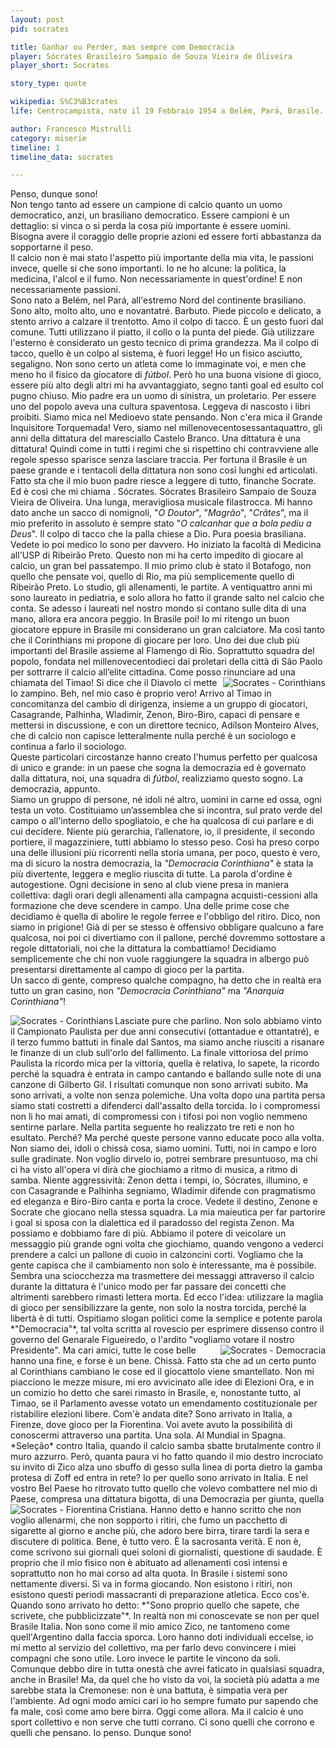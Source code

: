 ```yaml
---
layout: post
pid: socrates

title: Ganhar ou Perder, mas sempre com Democracia
player: Sócrates Brasileiro Sampaio de Souza Vieira de Oliveira
player_short: Socrates

story_type: quote

wikipedia: S%C3%B3crates
life: Centrocampista, nato il 19 Febbraio 1954 a Belém, Pará, Brasile. Morto il 4 Dicembre 2011 a São Paulo, Brasile

author: Francesco Mistrulli
category: miserie
timeline: 1
timeline_data: socrates

---
```

Penso, dunque sono!  
Non tengo tanto ad essere un campione di calcio quanto un uomo democratico, anzi, un brasiliano democratico.<!--more--> Essere campioni è un dettaglio: si vinca o si perda la cosa più importante è essere uomini. Bisogna avere il coraggio delle proprie azioni ed essere forti abbastanza da sopportarne il peso.  
Il calcio non è mai stato l'aspetto più importante della mia vita, le passioni invece, quelle si che sono importanti. Io ne ho alcune: la politica, la medicina, l'alcol e il fumo. Non necessariamente in quest'ordine! E non necessariamente passioni.  
Sono nato a Belém, nel Pará, all'estremo Nord del continente brasiliano. Sono alto, molto alto, uno e novantatré. Barbuto. Piede piccolo e delicato, a stento arrivo a calzare il trentotto. Amo il colpo di tacco. È un gesto fuori dal comune. Tutti utilizzano il piatto, il collo o la punta del piede. Già utilizzare l'esterno è considerato un gesto tecnico di prima grandezza. Ma il colpo di tacco, quello è un colpo al sistema, è fuori legge! Ho un fisico asciutto, segaligno. Non sono certo un atleta come lo immaginate voi, e men che meno ho il fisico da giocatore di *fútbol*. Però ho una buona visione di gioco, essere più alto degli altri mi ha avvantaggiato, segno tanti goal ed esulto col pugno chiuso.
Mio padre era un uomo di sinistra, un proletario. Per essere uno del popolo aveva una cultura spaventosa. Leggeva di nascosto i libri proibiti. Siamo mica nel Medioevo state pensando. Non c'era mica il Grande Inquisitore Torquemada! Vero, siamo nel millenovecentosessantaquattro, gli anni della dittatura del maresciallo Castelo Branco. Una dittatura è una dittatura! Quindi come in tutti i regimi che si rispettino chi contravviene alle regole spesso sparisce senza lasciare traccia. Per fortuna il Brasile è un paese grande e i tentacoli della dittatura non sono così lunghi ed articolati. Fatto sta che il mio buon padre riesce a leggere di tutto, finanche Socrate. Ed è così che mi chiama . Sócrates. Sócrates Brasileiro Sampaio de Souza Vieira de Oliveira. Una lunga, meravigliosa musicale filastrocca. 
Mi hanno dato anche un sacco di nomignoli, "*O Doutor*", "*Magrão*", "*Crâtes*", ma il mio preferito in assoluto è sempre stato "*O calcanhar que a bola pediu a Deus*". Il colpo di tacco che la palla chiese a Dio. Pura poesia brasiliana.  
Vedete io poi medico lo sono per davvero. Ho iniziato la facoltà di Medicina all'USP di Ribeirão Preto. Questo non mi ha certo impedito di giocare al calcio, un gran bel passatempo. Il mio primo club è stato il Botafogo, non quello che pensate voi, quello di Rio, ma più semplicemente quello di Ribeirão Preto. Lo studio, gli allenamenti, le partite. A ventiquattro anni mi sono laureato in pediatria, e solo allora ho fatto il grande salto nel calcio che conta. Se adesso i laureati nel nostro mondo si contano sulle dita di una mano, allora era ancora peggio. In Brasile poi! 
Io mi ritengo un buon giocatore eppure in Brasile mi considerano un gran calciatore. Ma così tanto che il Corinthians mi propone di giocare per loro. Uno dei due club più importanti del Brasile assieme al Flamengo di Rio. Soprattutto squadra del popolo, fondata nel millenovecentodieci dai proletari della città di São Paolo per sottrarre il calcio all’elite cittadina. Come posso rinunciare ad una chiamata del Timao!
<img class="responsive-img border w50 margin-1em" src="{{site.baseurl}}/assets/pics/{{page.pid}}/SocratesCorinthians.jpg" alt="Socrates - Corinthians" align="right">
Si dice che il Diavolo ci mette lo zampino. Beh, nel mio caso è proprio vero! Arrivo al Timao in concomitanza del cambio di dirigenza, insieme a un gruppo di giocatori, Casagrande, Palhinha, Wladimir, Zenon, Biro-Biro, capaci di pensare e mettersi in discussione, e con un direttore tecnico, Adílson Monteiro Alves, che di calcio non capisce letteralmente nulla perché è un sociologo e continua a farlo il sociologo.  
Queste particolari circostanze hanno creato l'humus perfetto per qualcosa di unico e grande: in un paese che sogna la democrazia ed è governato dalla dittatura, noi, una squadra di *fútbol*, realizziamo questo sogno. La democrazia, appunto.  
Siamo un gruppo di persone, né idoli né altro, uomini in carne ed ossa, ogni testa un voto. Costituiamo un’assemblea che si incontra, sul prato verde del campo o all'interno dello spogliatoio, e che ha qualcosa di cui parlare e di cui decidere. Niente più gerarchia, l’allenatore, io, il presidente, il secondo portiere, il magazziniere, tutti abbiamo lo stesso peso. Così ha preso corpo una delle illusioni più ricorrenti nella storia umana, per poco, questo è vero, ma di sicuro la nostra democrazia, la *"Democracia Corinthiana"* è stata la più divertente, leggera e meglio riuscita di tutte. 
La parola d'ordine è autogestione. Ogni decisione in seno al club viene presa in maniera collettiva: dagli orari degli allenamenti alla campagna acquisti-cessioni alla formazione che deve scendere in campo. Una delle prime cose che decidiamo è quella di abolire le regole ferree e l'obbligo del ritiro. Dico, non siamo in prigione! Già di per se stesso è offensivo obbligare qualcuno a fare qualcosa, noi poi ci divertiamo con il pallone, perché dovremmo sottostare a regole dittatoriali, noi che la dittatura la combattiamo! Decidiamo semplicemente che chi non vuole raggiungere la squadra in albergo può presentarsi direttamente al campo di gioco per la partita.   
Un sacco di gente, compreso qualche compagno, ha detto che in realtà era tutto un gran casino, non *"Democracia Corinthiana"* ma *"Anarquia Corinthiana"*!  

<img class="responsive-img border w60 margin-1em" src="{{site.baseurl}}/assets/pics/{{page.pid}}/socrates-punho-fechado-gazeta-press.jpg" alt="Socrates - Corinthians" align="left">
Lasciate pure che parlino. Non solo abbiamo vinto il Campionato Paulista per due anni consecutivi (ottantadue e ottantatré), e il terzo fummo battuti in finale dal Santos, ma siamo anche riusciti a risanare le finanze di un club sull'orlo del fallimento. La finale vittoriosa del primo Paulista la ricordo mica per la vittoria, quella è relativa, lo sapete, la ricordo perché la squadra è entrata in campo cantando e ballando sulle note di una canzone di Gilberto Gil.  
I risultati comunque non sono arrivati subito. Ma sono arrivati, a volte non senza polemiche. Una volta dopo una partita persa siamo stati costretti a difenderci dall'assalto della torcida. Io i compromessi non li ho mai amati, di compromessi con i tifosi poi non voglio nemmeno sentirne parlare. Nella partita seguente ho realizzato tre reti e non ho esultato. Perché? Ma perché queste persone vanno educate poco alla volta. Non siamo dei, idoli o chissà cosa, siamo uomini. Tutti, noi in campo e loro sulle gradinate.  
Non voglio dirvelo io, potrei sembrare presuntuoso, ma chi ci ha visto all'opera vi dirà che giochiamo a ritmo di musica, a ritmo di samba. Niente aggressività: Zenon detta i tempi, io, Sócrates, illumino, e con Casagrande e Palhinha segniamo, Wladimir difende con pragmatismo ed eleganza e Biro-Biro canta e porta la croce. Vedete il destino, Zenone e Socrate che giocano nella stessa squadra. La mia maieutica per far partorire i goal si sposa con la dialettica ed il paradosso del regista Zenon.  
Ma possiamo e dobbiamo fare di più. Abbiamo il potere di veicolare un messaggio più grande ogni volta che giochiamo, quando vengono a vederci prendere a calci un pallone di cuoio in calzoncini corti. Vogliamo che la gente capisca che il cambiamento non solo è interessante, ma è possibile. Sembra una sciocchezza ma trasmettere dei messaggi attraverso il calcio durante la dittatura è l'unico modo per far passare dei concetti che altrimenti sarebbero rimasti lettera morta. Ed ecco l'idea: utilizzare la maglia di gioco per sensibilizzare la gente, non solo la nostra torcida, perché la libertà è di tutti. Ospitiamo slogan politici come la semplice e potente parola *"Democracia"*, tal volta scritta al rovescio per esprimere dissenso contro il governo del Genarale Figueiredo, o l'ardito "vogliamo votare il nostro Presidente".  
 <img class="responsive-img border w60 margin-1em" src="{{site.baseurl}}/assets/pics/{{page.pid}}/socrates-democracia-corinthians.jpg" alt="Socrates - Democracia" align="right">
Ma cari amici, tutte le cose belle hanno una fine, e forse è un bene. Chissà. Fatto sta che ad un certo punto al Corinthians cambiano le cose ed il giocattolo viene smantellato. Non mi piacciono le mezze misure, mi ero avvicinato alle idee di Elezioni Ora, e in un comizio ho detto che sarei rimasto in Brasile, e, nonostante tutto, al Timao, se il Parlamento avesse votato un emendamento costituzionale per ristabilire elezioni libere.  
Com'è andata dite? Sono arrivato in Italia, a Firenze, dove gioco per la Fiorentina.
Voi avete avuto la possibilità di conoscermi attraverso una partita. Una sola. Al Mundial in Spagna. *Seleção* contro Italia, quando il calcio samba sbatte brutalmente contro il muro azzurro. Però, quanta paura vi ho fatto quando il mio destro incrociato su invito di Zico alza uno sbuffo di gesso sulla linea di porta dietro la gamba protesa di Zoff ed entra in rete?  
Io per quello sono arrivato in Italia. E nel vostro Bel Paese ho ritrovato tutto quello che volevo combattere nel mio di Paese, compresa una dittatura bigotta, di una Democrazia per giunta, quella Cristiana.  
<img class="responsive-img border w60 margin-1em" src="{{site.baseurl}}/assets/pics/{{page.pid}}/socrates-fiorentina.jpg" alt="Socrates - Fiorentina" align="left">
Hanno detto e hanno scritto che non voglio allenarmi, che non sopporto i ritiri, che fumo un pacchetto di sigarette al giorno e anche più, che adoro bere birra, tirare tardi la sera e discutere di politica. Bene, è tutto vero. È la sacrosanta verità.  
E non è, come scrivono sui giornali quei soloni di giornalisti, questione di saudade. È proprio che il mio fisico non è abituato ad allenamenti così intensi e soprattutto non ho mai corso ad alta quota. In Brasile i sistemi sono nettamente diversi. Si va in forma giocando. Non esistono i ritiri, non esistono questi periodi massacranti di preparazione atletica. Ecco cos'è. Quando sono arrivato ho detto: *"Sono proprio quello che sapete, che scrivete, che pubblicizzate"*. In realtà non mi conoscevate se non per quel Brasile Italia.  
Non sono come il mio amico Zico, ne tantomeno come quell'Argentino dalla faccia sporca. Loro hanno doti individuali eccelse, io mi metto al servizio del collettivo, ma per farlo devo convincere i miei compagni che sono utile. Loro invece le partite le vincono da soli.   
Comunque debbo dire in tutta onestà che avrei faticato in qualsiasi squadra, anche in Brasile! Ma, da quel che ho visto da voi, la società più adatta a me sarebbe stata la Cremonese: non è una battuta, è simpatia vera per l'ambiente.  
Ad ogni modo amici cari io ho sempre fumato pur sapendo che fa male, così come amo bere birra. Oggi come allora. Ma il calcio è uno sport collettivo e non serve che tutti corrano. Ci sono quelli che corrono e quelli che pensano.  
Io penso. Dunque sono!

<script>


    var socrates=[
                    {
                        type:"birth",
                        category:"event",
                        timestamps:[new Date(1961,4-1,23)],
                        text:{
                            body:"Il 23 Aprile 1961, nasce a Luhansk, Ucraina (URSS), Oleksandr Anatoliyovych Zavarov",
                            link:null
                        }
                    },
                    {
                        type:"club",
                        category:"range",
                        timestamps:[1968,1977],
                        team:"Zorya Luhansk",
                        text:{
                            body:"Inizia la sua carriera nelle giovanili del Zorya Luhansk, sua citt&agrave; natale.",
                            link:null
                        }
                    },
                    {
                        type:"club",
                        category:"range",
                        timestamps:[1977,1980],
                        team:"Zorya Luhansk",
                        text:{
                            body:"Dal 1977 al 1989 gioca nelle file del <b>Zorya Luhansk</b>, giocando 23 volte e segnando 7 goal",
                            link:null
                        }
                    },
                    {
                        type:"club",
                        category:"range",
                        timestamps:[1980,1982],
                        team:"SKA Rostov",
                        text:{
                            body:"Dal 1980 al 1981 gioca nello <b>SKA Rostov</b>, giocando 64 volte e segnando 13 reti",
                            link:null
                        }
                    },
                    {
                        type:"club",
                        category:"range",
                        timestamps:[1982,1983],
                        team:"Zorya Luhansk",
                        text:{
                            body:"Nel 1982 torna nel <b>Zorya Luhansk</b>, giocando 30 volte e segnando 10 goal",
                            link:null
                        }
                    },
                    {
                        type:"club",
                        category:"range",
                        timestamps:[1983,1988],
                        team:"Dinamo Kiev",
                        text:{
                            body:"Dal 1983 al 1988 gioca nelle file della <b>Dinamo Kiev</b>, collezionando 136 presenze e segnando 36 goal.<br/><br/>Nella Dinamo Kiev vince la Coppa delle Coppe, segnando nella finale.",
                            link:null
                        }
                    },
                    {
                        type:"club",
                        category:"range",
                        timestamps:[1988,1990],
                        team:"Juventus",
                        text:{
                            body:"Nel 1988 il grande palcoscenico: arriva alla <b>Juventus<b/> per sostituire Michel Platini. Costato 7 miliardi di lire, entra nella storia come primo giocatore sovietico a giocare nel campionato italiano. Resta in Italia per due stagioni, giocando 60 partite e segnando solo 7 reti.<br/<br/>Con la Juventus vince una Coppa Italia e una Coppa UEFA.",
                            link:null
                        }
                    },
                    {
                        type:"club",
                        category:"range",
                        timestamps:[1990,1995],
                        team:"Nancy",
                        text:{
                            body:"Dal 1990 al 1995 si trasferisce in Francia dove gioca per il Nancy. Giocan 133 volte e segna 23 goal.",
                            link:null
                        }
                    },
                    {
                        type:"club",
                        category:"range",
                        timestamps:[1995,1998],
                        team:"Saint-Dizier",
                        text:{
                            body:"Dal 1977 al 2003 gioca nel <b>Saint Dizier</b>, dove occupa il ruolo di giocatore-allenatore. Segna 17 volte.",
                            link:null
                        }
                    },
                    {
                        type:"trainer",
                        category:"range",
                        timestamps:[1998,2003],
                        team:"Saint-Dizier",
                        text:{
                            body:"Dal 1977 al 2003 gioca nel <b>Saint Dizier</b>, dove occupa il ruolo di giocatore-allenatore. Segna 17 volte."
                        }
                    },
                    {
                        type:"trainer",
                        category:"range",
                        timestamps:[2003,2004],
                        team:"FC Wil",
                        text:{
                            body:"Nel 2003 diventa quasi-allenatore del FC Wil, non avendo ancora il tesserino UEFA per allenatori."
                        }
                    },
                    {
                        type:"trainer",
                        category:"range",
                        timestamps:[2004,2005],
                        team:"FC Astana 1964",
                        text:{
                            body:"Nel 2004 allena la squadra ucraina FC Astana 1964.",
                            link:"http://en.wikipedia.org/wiki/Mexico_women%27s_national_football_team"
                        }
                    },
                    {
                        type:"trainer",
                        category:"range",
                        timestamps:[2005,2006],
                        team:"FC Metalist Kharkiv",
                        text:{
                            body:"Nel 2005 &egrave; l'allenatore del FC Metalist Kharkiv."
                        }
                    },
                    {
                        type:"trainer",
                        category:"range",
                        timestamps:[2006,2011],
                        team:"FC Arsenal Kyiv",
                        text:{
                            body:"Prende il ruolo di allenatore nel FC Arsenal Kyiv."
                        }
                    },
                    {
                        type:"trainer",
                        category:"range",
                        timestamps:[2012],
                        team:"Ucraina",
                        text:{
                            body:"Dal 2012 entra nel giro della nazionale ucraina come assistente."
                        }
                    },
                    {
                        type:"national",
                        timestamps:[1985,1991],
                        team:"Mexico",
                        apps:41,
                        goals:0
                    },
                    {
                        type:"uefa",
                        category:"event",
                        timestamps:[new Date(1988,6-1,10),new Date(1988,6-1,25)],
                        team:"Euro 1988",
                        text:{
                            body:"Partecipa al Campionato Europeo del 1988 in Germani Ovest con la nazionale sovietica.<br/><br/>L'URSS raggiunge il secondo posto, perdendo la finale contro l'Olanda per 0-2."
                        }
                    },
                    {
                        type:"worldcup",
                        category:"event",
                        timestamps:[new Date(1986,6-1,10),new Date(1986,6-1,25)],
                        team:"Mexico 1986",
                        text:{
                            body:"Partecipa ai Campionati Mondiali del 1986 in Messico con la selezione dell'Unione Sovietica.<br/><br/>Nello stesso anno viene eletto miglior giocatore dell'Unione Sovietica del 1986."
                        }
                    },
                    {
                        type:"worldcup",
                        category:"event",
                        timestamps:[new Date(1990,6-1,10),new Date(1990,6-1,25)],
                        team:"Italia 1990",
                        text:{
                            body:"Partecipa ai Campionati Mondiali del 1990 in Italia con la selezione dell'Unione Sovietica."
                        }
                    },
                    {
                        type:"history",
                        category:"event",
                        timestamps:[new Date(1989,11-1,9)],
                        text:{
                            
                            body:"9 Novembre 1989, cade il Muro di Berlino.<br/><br/>Il muro divise in due la città di Berlino per 28 anni, dal 13 agosto del 1961 fino al 9 novembre 1989, giorno in cui il governo tedesco-orientale decretò l'apertura delle frontiere con la repubblica federale.",
                            link:"http://it.wikipedia.org/wiki/Muro_di_Berlino"
                        }
                    },
                    {
                        type:"history",
                        category:"event",
                        timestamps:[new Date(1992,12-1,26)],
                        text:{
                            
                            body:"26 Dicembre 1992, si scioglie ufficialmente l'Unione Sovietica.<br/><br/>Nell'agosto 1991 (fra il 19 e il 21), l'Unione Sovietica si dissolse dopo un fallito colpo di Stato, tentato da alcuni elementi dei vertici militari e dello Stato, che osteggiavano la direzione verso cui Gorbačëv stava guidando la nazione e il nuovo patto federativo delle repubbliche sovietiche che doveva essere siglato dopo poche settimane.",
                            link:"http://it.wikipedia.org/wiki/Muro_di_Berlino"
                        }
                    }
                ];
</script>